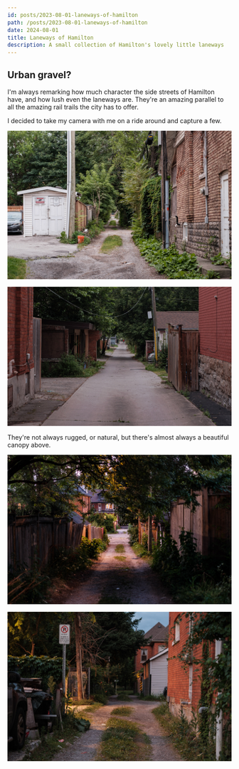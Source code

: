 ```yaml
---
id: posts/2023-08-01-laneways-of-hamilton
path: /posts/2023-08-01-laneways-of-hamilton
date: 2024-08-01
title: Laneways of Hamilton
description: A small collection of Hamilton's lovely little laneways
---
```


## Urban gravel?

I'm always remarking how much character the side streets of Hamilton have, and how lush even the laneways are. They're an amazing parallel to all the amazing rail trails the city has to offer.

I decided to take my camera with me on a ride around and capture a few.

![](./laneway-1.jpg)

![](./laneway-2.jpg)

They're not always rugged, or natural, but there's almost always a beautiful canopy above.

![](./laneway-3.jpg)

![](./laneway-4.jpg)
